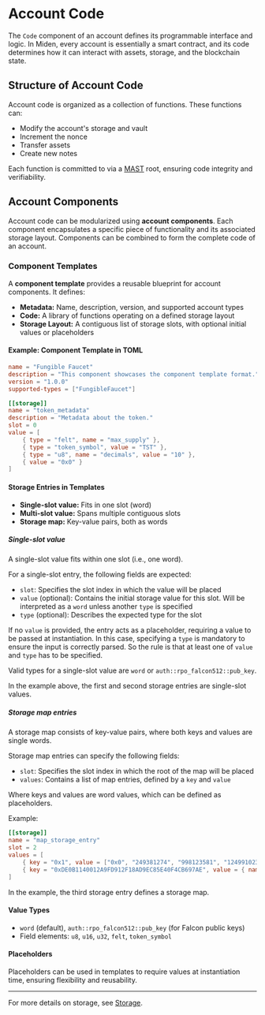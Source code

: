 # Account Code

The `Code` component of an account defines its programmable interface and logic. In Miden, every account is essentially a smart contract, and its code determines how it can interact with assets, storage, and the blockchain state.

## Structure of Account Code

Account code is organized as a collection of functions. These functions can:
- Modify the account's storage and vault
- Increment the nonce
- Transfer assets
- Create new notes

Each function is committed to via a [MAST](https://0xMiden.github.io/miden-vm/user_docs/assembly/main.html) root, ensuring code integrity and verifiability.

## Account Components

Account code can be modularized using **account components**. Each component encapsulates a specific piece of functionality and its associated storage layout. Components can be combined to form the complete code of an account.

### Component Templates

A **component template** provides a reusable blueprint for account components. It defines:
- **Metadata:** Name, description, version, and supported account types
- **Code:** A library of functions operating on a defined storage layout
- **Storage Layout:** A contiguous list of storage slots, with optional initial values or placeholders

#### Example: Component Template in TOML

```toml
name = "Fungible Faucet"
description = "This component showcases the component template format."
version = "1.0.0"
supported-types = ["FungibleFaucet"]

[[storage]]
name = "token_metadata"
description = "Metadata about the token."
slot = 0
value = [
    { type = "felt", name = "max_supply" },
    { type = "token_symbol", value = "TST" },
    { type = "u8", name = "decimals", value = "10" },
    { value = "0x0" }
]
```

#### Storage Entries in Templates
- **Single-slot value:** Fits in one slot (word)
- **Multi-slot value:** Spans multiple contiguous slots
- **Storage map:** Key-value pairs, both as words

##### Single-slot value

A single-slot value fits within one slot (i.e., one word).

For a single-slot entry, the following fields are expected:

- `slot`: Specifies the slot index in which the value will be placed
- `value` (optional): Contains the initial storage value for this slot. Will be interpreted as a `word` unless another `type` is specified
- `type` (optional): Describes the expected type for the slot

If no `value` is provided, the entry acts as a placeholder, requiring a value to be passed at instantiation. In this case, specifying a `type` is mandatory to ensure the input is correctly parsed. So the rule is that at least one of `value` and `type` has to be specified.

Valid types for a single-slot value are `word` or `auth::rpo_falcon512::pub_key`.

In the example above, the first and second storage entries are single-slot values.

##### Storage map entries

A storage map consists of key-value pairs, where both keys and values are single words.

Storage map entries can specify the following fields:

- `slot`: Specifies the slot index in which the root of the map will be placed
- `values`: Contains a list of map entries, defined by a `key` and `value`

Where keys and values are word values, which can be defined as placeholders.

Example:

```toml
[[storage]]
name = "map_storage_entry"
slot = 2
values = [
    { key = "0x1", value = ["0x0", "249381274", "998123581", "124991023478"] },
    { key = "0xDE0B1140012A9FD912F18AD9EC85E40F4CB697AE", value = { name = "value_placeholder" } }
]
```

In the example, the third storage entry defines a storage map.

#### Value Types
- `word` (default), `auth::rpo_falcon512::pub_key` (for Falcon public keys)
- Field elements: `u8`, `u16`, `u32`, `felt`, `token_symbol`

#### Placeholders
Placeholders can be used in templates to require values at instantiation time, ensuring flexibility and reusability.

---

For more details on storage, see [Storage](./storage.md). 
